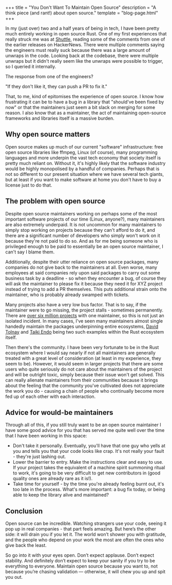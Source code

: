 +++
title = "You Don't Want To Maintain Open Source"
description = "A think piece (and rant!) about open source."
template = "blog-page.html"
+++

In my (just over) two and a half years of being in tech, I have been pretty much entirely working in open source Rust. One of my first experiences that really struck me was at [Shuttle](https://shuttle.dev), reading some of the comments from one of the earlier releases on HackerNews. There were multiple comments saying the engineers must really suck because there was a large amount of unwraps in the code. Looking back at the codebase, there were multiple unwraps but it didn't really seem like the unwraps were possible to trigger, so I queried it internally.

The response from one of the engineers?

"If they don't like it, they can push a PR to fix it."

That, to me, kind of epitomises the experience of open source. I know how frustrating it can be to have a bug in a library that "should've been fixed by now" or that the maintainers just seem a bit slack on merging for some reason. I also know that as a maintainer, the act of maintaining open-source frameworks and libraries itself is a massive burden.

## Why open source matters
Open source makes up much of our current "software" infrastructure: free open source libraries like ffmpeg, Linux (of course), many programming languages and more underpin the vast tech economy that society itself is pretty much reliant on. Without it, it's highly likely that the software industry would be highly monopolised by a handful of companies. Perhaps that is not so different to our present situation where we have several tech giants, but at least if you want to make software at home you don't have to buy a license just to do that.

## The problem with open source
Despite open source maintainers working on perhaps some of the most important software projects of our time (Linux, anyone?), many maintainers are also extremely underpaid. It is not uncommon for many maintainers to simply stop working on projects because they can't afford to do it, and there are a significant number of developers who simply won't work on it because they're not paid to do so. And as for me being someone who is privileged enough to be paid to essentially be an open source maintainer, I can't say I blame them.

Additionally, despite their utter reliance on open source packages, many companies do not give back to the maintainers at all. Even worse, many employees at said companies rely upon said packages to carry out some business task by a deadline - so when they encounter a bug, of course they will ask the maintainer to please fix it because they need it for XYZ project instead of trying to add a PR themselves. This puts additional strain onto the maintainer, who is probably already swamped with tickets.

Many projects also have a very low bus factor. That is to say, if the maintainer were to go missing, the project stalls - sometimes permanently. There are [over six million projects](https://opensourcesecurity.io/2025/08-oss-one-person/) with one maintainer, so this is not just an isolated incident. In many cases, I've seen many maintainers almost single handedly maintain the packages underpinning entire ecosystems, [David Tolnay](https://github.com/dtolnay) and [Taiki Endo](https://github.com/taiki-e) being two such examples within the Rust ecosystem itself.

Then there's the community. I have been very fortunate to be in the Rust ecosystem where I would say nearly if not all maintainers are generally treated with a great level of consideration (at least in my experience, they seem to be). However, it would seem in larger projects that there are some users who quite seriously do not care about the maintainers of the project and will be outright toxic, simply because their issue won't get solved. This can really alienate maintainers from their communities because it brings about the feeling that the community you've cultivated does not appreciate the work you do - causing a chain of people who continually become more fed up of each other with each interaction.

## Advice for would-be maintainers
Through all of this, if you still truly want to be an open source maintainer I have some good advice for you that has served me quite well over the time that I have been working in this space:
- Don't take it personally. Eventually, you'll have that one guy who yells at you and tells you that your code looks like crap. It's not really your fault - they're just lashing out.
- Lower the barrier to entry. Make the instructions clear and easy to use. If your project takes the equivalent of a machine spirit summoning ritual to work, it's going to be very difficult to get new contributors in (good quality ones are already rare as it is!).
- Take time for yourself - by the time you're already feeling burnt out, it's too late in the process. What's more important: a bug fix today, or being able to keep the library alive and maintained?

## Conclusion
Open source can be incredible. Watching strangers use your code, seeing it pop up in real companies - that part feels amazing. But here’s the other side: it will drain you if you let it. The world won’t shower you with gratitude, and the people who depend on your work the most are often the ones who give back the least.

So go into it with your eyes open. Don’t expect applause. Don’t expect stability. And definitely don’t expect to keep your sanity if you try to be everything to everyone. Maintain open source because you want to, not because you’re chasing validation — otherwise, it will chew you up and spit you out.
